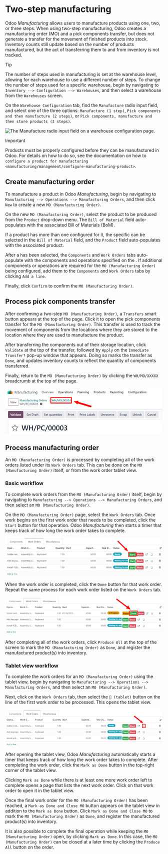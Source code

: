 # Two-step manufacturing

Odoo *Manufacturing* allows users to manufacture products using one,
two, or three steps. When using two-step manufacturing, Odoo creates a
manufacturing order (MO) and a pick components transfer, but does not
generate a transfer for the movement of finished products into stock.
Inventory counts still update based on the number of products
manufactured, but the act of transferring them to and from inventory is
not tracked.

> [!TIP]
> The number of steps used in manufacturing is set at the warehouse
> level, allowing for each warehouse to use a different number of steps.
> To change the number of steps used for a specific warehouse, begin by
> navigating to `Inventory --> Configuration --> Warehouses`, and then
> select a warehouse from the `Warehouses` screen.
>
> On the `Warehouse Configuration` tab, find the `Manufacture` radio
> input field, and select one of the three options:
> `Manufacture (1 step)`, `Pick
> components and then manufacture (2 steps)`, or
> `Pick components, manufacture and then
> store products (3 steps)`.
>
> <img src="two_step_manufacturing/manufacturing-type.png"
> class="align-center"
> alt="The Manufacture radio input field on a warehouse configuration page." />

> [!IMPORTANT]
> Products must be properly configured before they can be manufactured
> in Odoo. For details on how to do so, see the documentation on how to
> `configure a product for manufacturing
> <manufacturing/management/configure-manufacturing-product>`.

## Create manufacturing order

To manufacture a product in Odoo *Manufacturing*, begin by navigating to
`Manufacturing --> Operations --> Manufacturing Orders`, and then click
`New` to create a new `MO (Manufacturing Order)`.

On the new `MO (Manufacturing Order)`, select the product to be produced
from the `Product` drop-down menu. The `Bill of Material` field
auto-populates with the associated Bill of Materials (BoM).

If a product has more than one configured for it, the specific can be
selected in the `Bill of Material` field, and the `Product` field
auto-populates with the associated product.

After a has been selected, the `Components` and `Work Orders` tabs
auto-populate with the components and operations specified on the . If
additional components or operations are required for the
`MO (Manufacturing Order)` being configured, add them to the
`Components` and `Work Orders` tabs by clicking `Add a line`.

Finally, click `Confirm` to confirm the `MO (Manufacturing Order)`.

## Process pick components transfer

After confirming a two-step `MO (Manufacturing Order)`, a `Transfers`
smart button appears at the top of the page. Click it to open the pick
components transfer for the `MO (Manufacturing Order)`. This transfer is
used to track the movement of components from the locations where they
are stored to the location where they are used to manufacture the
product.

After transferring the components out of their storage location, click
`Validate` at the top of the transfer, followed by `Apply` on the
`Immediate Transfer?` pop-up window that appears. Doing so marks the
transfer as `Done`, and updates inventory counts to reflect the quantity
of components transferred.

Finally, return to the `MO (Manufacturing Order)` by clicking the
`WH/MO/XXXXX` breadcrumb at the top of the page.

<img src="two_step_manufacturing/mo-bread-crumb.png"
class="align-center"
alt="The manufacturing order bread crumb on a pick components transfer." />

## Process manufacturing order

An `MO (Manufacturing Order)` is processed by completing all of the work
orders listed under its `Work Orders` tab. This can be done on the
`MO (Manufacturing Order)` itself, or from the work order tablet view.

### Basic workflow

To complete work orders from the `MO (Manufacturing Order)` itself,
begin by navigating to `Manufacturing
--> Operations --> Manufacturing Orders`, and then select an
`MO (Manufacturing Order)`.

On the `MO (Manufacturing Order)` page, select the `Work Orders` tab.
Once work begins on the first work order that needs to be completed,
click the `Start` button for that operation. Odoo *Manufacturing* then
starts a timer that keeps track of how long the work order takes to
complete.

<img src="two_step_manufacturing/start-button.png" class="align-center"
alt="The Start button for an work order on a manufacturing order." />

When the work order is completed, click the `Done` button for that work
order. Repeat the same process for each work order listed on the
`Work Orders` tab.

<img src="two_step_manufacturing/done-button.png" class="align-center"
alt="The Done button for a work order on a manufacturing order." />

After completing all of the work orders, click `Produce All` at the top
of the screen to mark the `MO (Manufacturing Order)` as `Done`, and
register the manufactured product(s) into inventory.

### Tablet view workflow

To complete the work orders for an `MO (Manufacturing Order)` using the
tablet view, begin by navigating to
`Manufacturing --> Operations --> Manufacturing Orders`, and then select
an `MO (Manufacturing Order)`.

Next, click on the `Work Orders` tab, then select the `📱 (tablet)`
button on the line of the first work order to be processed. This opens
the tablet view.

<img src="two_step_manufacturing/tablet-view-button.png"
class="align-center"
alt="The tablet view button for a work order on a manufacturing order." />

After opening the tablet view, Odoo *Manufacturing* automatically starts
a timer that keeps track of how long the work order takes to complete.
After completing the work order, click the `Mark as Done` button in the
top-right corner of the tablet view.

Clicking `Mark as Done` while there is at least one more work order left
to complete opens a page that lists the next work order. Click on that
work order to open it in the tablet view.

Once the final work order for the `MO (Manufacturing Order)` has been
reached, a `Mark as Done and Close MO` button appears on the tablet view
in addition to the `Mark as Done` button. Click
`Mark as Done and Close MO` to mark the `MO (Manufacturing Order)` as
`Done`, and register the manufactured product(s) into inventory.

It is also possible to complete the final operation while keeping the
`MO (Manufacturing Order)` open, by clicking `Mark as Done`. In this
case, the `MO (Manufacturing Order)` can be closed at a later time by
clicking the `Produce All` button on the order.
